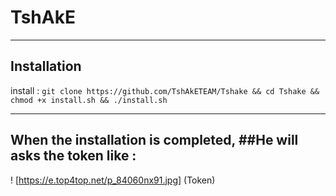 TshAkE
==============

______________________________________________________________________________________________________________________

Installation
------------

install :
```git clone https://github.com/TshAkETEAM/Tshake && cd Tshake && chmod +x install.sh && ./install.sh```

______________________________________________________________________________________________________________________

When the installation is completed,
##He will asks the token
like :
------
! [https://e.top4top.net/p_84060nx91.jpg] (Token)
